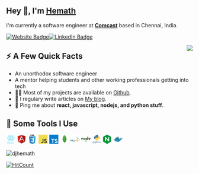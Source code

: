 <h2>Hey 👋, I'm <a href="https://hemath.dev">Hemath</a></h2>
<p>I'm currently a software engineer at <strong><a href="https://www.snapchat.com/">Comcast</a></strong> based in Chennai, India.
<p><a href="https://hemath.dev"><img src="https://img.shields.io/badge/-hemath.dev-FFDD6E?style=flat&logo=Firefox&logoColor=8D1E99&labelColor=FFDD6E&link=https%3A%2F%2Fhemath.dev" alt="Website Badge"></a><a href="https://www.linkedin.com/in/djhemath/"><img src="https://img.shields.io/badge/-@djhemath?style=flat-square&amp;labelColor=0077B5&amp;logo=LinkedIn&amp;link=https://www.linkedin.com/in/djhemath/" alt="LinkedIn Badge"></a></p>
<img align="right" src="https://media1.giphy.com/media/13HgwGsXF0aiGY/giphy.gif" />
<h2>⚡️ A Few Quick Facts</h2>
<ul>
<li>An unorthodox software engineer</li>
<li>A mentor helping students and other working professionals getting into tech</li>
<li>👨‍💻 Most of my projects are available on <a href="https://github.com/djhemath">Github</a>.</li>
<li>📝 I regulary write articles on <a href="https://hemath.dev/blog">My blog</a>.</li>
<li>💬 Ping me about <strong>react, javascript, nodejs, and python stuff</strong>.</li>
</ul>
<h2>🚀 Some Tools I Use</h2>
<p align="left">
<img src="https://raw.githubusercontent.com/devicons/devicon/master/icons/react/react-original-wordmark.svg" alt="react" width="25" height="25" />
<img src="https://raw.githubusercontent.com/devicons/devicon/master/icons/angularjs/angularjs-original.svg" alt="angular-js" width="25" height="25" />
<img src="https://raw.githubusercontent.com/devicons/devicon/master/icons/css3/css3-original-wordmark.svg" alt="css3" width="25" height="25" />
<img src="https://raw.githubusercontent.com/devicons/devicon/master/icons/javascript/javascript-original.svg" alt="javascript" width="25" height="25" />
<img src="https://raw.githubusercontent.com/devicons/devicon/master/icons/typescript/typescript-original.svg" alt="typescript" width="25" height="25" />
<img src="https://raw.githubusercontent.com/devicons/devicon/master/icons/mongodb/mongodb-original.svg" alt="mongodb" width="25" height="25" />
<img src="https://raw.githubusercontent.com/devicons/devicon/master/icons/mysql/mysql-original-wordmark.svg" alt="mysql" width="25" height="25" />
<img src="https://raw.githubusercontent.com/devicons/devicon/master/icons/nodejs/nodejs-original-wordmark.svg" alt="nodejs" width="25" height="25" />
<img src="https://raw.githubusercontent.com/devicons/devicon/master/icons/python/python-original-wordmark.svg" alt="python" width="25" height="25" />
<img src="https://raw.githubusercontent.com/devicons/devicon/master/icons/nginx/nginx-original.svg" alt="nginx" width="25" height="25" />
<img src="https://raw.githubusercontent.com/devicons/devicon/master/icons/docker/docker-original.svg" alt="Docker" width="25" height="25" />
</p>
<img src="https://github-readme-stats.vercel.app/api?username=djhemath&show_icons=true&count_private=true" alt="djhemath" />
<p><a href="https://hits.dwyl.com/djhemath/djhemath.svg?style=flat-square"><img src="https://hits.dwyl.com/djhemath/djhemath.svg?style=flat-square&show=unique" alt="HitCount"></a></p>
